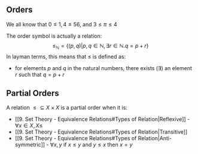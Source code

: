 ## Orders
We all know that $0\leq 1,4 \leq56$, and $3 \leq \pi \leq 4$

The order symbol is actually a relation:
$$
\leq_{\mathbb{N}} = \{ (p,q)|p,q\in \mathbb{N},\exists r\in \mathbb{N}. q=p+r \}
$$
In layman terms, this means that $\leq$ is defined as: 
- for elements $p$ and $q$ in the natural numbers, there exists ($\exists$) an element $r$ such that $q = p+r$
## Partial Orders
A relation $\leq \subseteq X \times X$ is a partial order when it is:
- [[9. Set Theory - Equivalence Relations#Types of Relation|Reflexive]] - $\forall x \in X, X\leq$
-  [[9. Set Theory - Equivalence Relations#Types of Relation|Transitive]]
-  [[9. Set Theory - Equivalence Relations#Types of Relation|Anti-symmetric]] - $\forall x,y$ if $x\leq y$ and $y\leq x$ then $x=y$